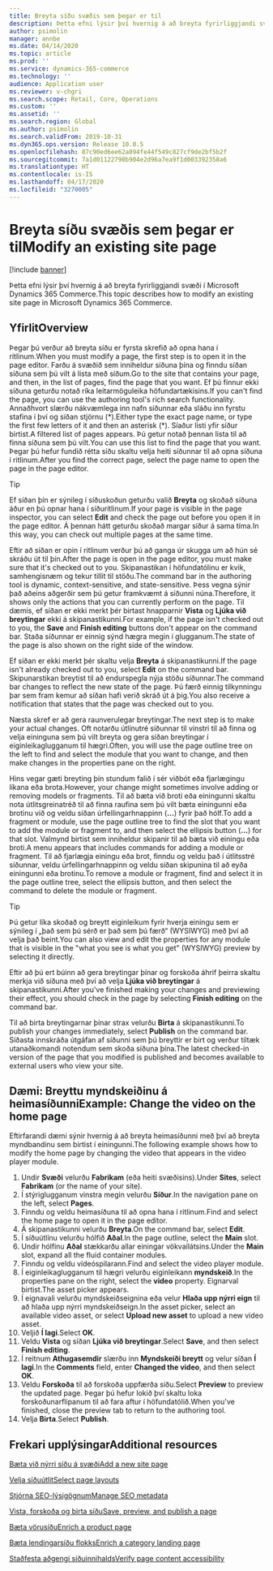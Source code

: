 ```yaml
---
title: Breyta síðu svæðis sem þegar er til
description: Þetta efni lýsir því hvernig á að breyta fyrirliggjandi svæði í Microsoft Dynamics 365 Commerce.
author: psimolin
manager: annbe
ms.date: 04/14/2020
ms.topic: article
ms.prod: ''
ms.service: dynamics-365-commerce
ms.technology: ''
audience: Application user
ms.reviewer: v-chgri
ms.search.scope: Retail, Core, Operations
ms.custom: ''
ms.assetid: ''
ms.search.region: Global
ms.author: psimolin
ms.search.validFrom: 2019-10-31
ms.dyn365.ops.version: Release 10.0.5
ms.openlocfilehash: 87c90ed6ee62a094fe44f549c827cf9de2bf5b2f
ms.sourcegitcommit: 7a1d01122790b904e2d96a7ea9f1d003392358a6
ms.translationtype: HT
ms.contentlocale: is-IS
ms.lasthandoff: 04/17/2020
ms.locfileid: "3270005"
---
```

# <a name="modify-an-existing-site-page"></a><span data-ttu-id="ab0f2-103">Breyta síðu svæðis sem þegar er til</span><span class="sxs-lookup"><span data-stu-id="ab0f2-103">Modify an existing site page</span></span>


[!include [banner](includes/banner.md)]

<span data-ttu-id="ab0f2-104">Þetta efni lýsir því hvernig á að breyta fyrirliggjandi svæði í Microsoft Dynamics 365 Commerce.</span><span class="sxs-lookup"><span data-stu-id="ab0f2-104">This topic describes how to modify an existing site page in Microsoft Dynamics 365 Commerce.</span></span>

## <a name="overview"></a><span data-ttu-id="ab0f2-105">Yfirlit</span><span class="sxs-lookup"><span data-stu-id="ab0f2-105">Overview</span></span>

<span data-ttu-id="ab0f2-106">Þegar þú verður að breyta síðu er fyrsta skrefið að opna hana í ritlinum.</span><span class="sxs-lookup"><span data-stu-id="ab0f2-106">When you must modify a page, the first step is to open it in the page editor.</span></span> <span data-ttu-id="ab0f2-107">Farðu á svæðið sem inniheldur síðuna þína og finndu síðan síðuna sem þú vilt á lista með síðum.</span><span class="sxs-lookup"><span data-stu-id="ab0f2-107">Go to the site that contains your page, and then, in the list of pages, find the page that you want.</span></span> <span data-ttu-id="ab0f2-108">Ef þú finnur ekki síðuna geturðu notað ríka leitarmöguleika höfundartækisins.</span><span class="sxs-lookup"><span data-stu-id="ab0f2-108">If you can't find the page, you can use the authoring tool's rich search functionality.</span></span> <span data-ttu-id="ab0f2-109">Annaðhvort slærðu nákvæmlega inn nafn síðunnar eða sláðu inn fyrstu stafina í því og síðan stjörnu (\*).</span><span class="sxs-lookup"><span data-stu-id="ab0f2-109">Either type the exact page name, or type the first few letters of it and then an asterisk (\*).</span></span> <span data-ttu-id="ab0f2-110">Síaður listi yfir síður birtist.</span><span class="sxs-lookup"><span data-stu-id="ab0f2-110">A filtered list of pages appears.</span></span> <span data-ttu-id="ab0f2-111">Þú getur notað þennan lista til að finna síðuna sem þú vilt.</span><span class="sxs-lookup"><span data-stu-id="ab0f2-111">You can use this list to find the page that you want.</span></span> <span data-ttu-id="ab0f2-112">Þegar þú hefur fundið rétta síðu skaltu velja heiti síðunnar til að opna síðuna í ritlinum.</span><span class="sxs-lookup"><span data-stu-id="ab0f2-112">After you find the correct page, select the page name to open the page in the page editor.</span></span>

> [!TIP]
> <span data-ttu-id="ab0f2-113">Ef síðan þín er sýnileg í síðuskoðun geturðu valið **Breyta** og skoðað síðuna áður en þú opnar hana í síðuritlinum.</span><span class="sxs-lookup"><span data-stu-id="ab0f2-113">If your page is visible in the page inspector, you can select **Edit** and check the page out before you open it in the page editor.</span></span> <span data-ttu-id="ab0f2-114">Á þennan hátt geturðu skoðað margar síður á sama tíma.</span><span class="sxs-lookup"><span data-stu-id="ab0f2-114">In this way, you can check out multiple pages at the same time.</span></span>

<span data-ttu-id="ab0f2-115">Eftir að síðan er opin í ritlinum verður þú að ganga úr skugga um að hún sé skráðu út til þín.</span><span class="sxs-lookup"><span data-stu-id="ab0f2-115">After the page is open in the page editor, you must make sure that it's checked out to you.</span></span> <span data-ttu-id="ab0f2-116">Skipanastikan í höfundatólinu er kvik, samhengisnæm og tekur tillit til stöðu.</span><span class="sxs-lookup"><span data-stu-id="ab0f2-116">The command bar in the authoring tool is dynamic, context-sensitive, and state-sensitive.</span></span> <span data-ttu-id="ab0f2-117">Þess vegna sýnir það aðeins aðgerðir sem þú getur framkvæmt á síðunni núna.</span><span class="sxs-lookup"><span data-stu-id="ab0f2-117">Therefore, it shows only the actions that you can currently perform on the page.</span></span> <span data-ttu-id="ab0f2-118">Til dæmis, ef síðan er ekki merkt þér birtast hnapparnir **Vista** og **Ljúka við breytingar** ekki á skipanastikunni.</span><span class="sxs-lookup"><span data-stu-id="ab0f2-118">For example, if the page isn't checked out to you, the **Save** and **Finish editing** buttons don't appear on the command bar.</span></span> <span data-ttu-id="ab0f2-119">Staða síðunnar er einnig sýnd hægra megin í glugganum.</span><span class="sxs-lookup"><span data-stu-id="ab0f2-119">The state of the page is also shown on the right side of the window.</span></span>

<span data-ttu-id="ab0f2-120">Ef síðan er ekki merkt þér skaltu velja **Breyta** á skipanastikunni.</span><span class="sxs-lookup"><span data-stu-id="ab0f2-120">If the page isn't already checked out to you, select **Edit** on the command bar.</span></span> <span data-ttu-id="ab0f2-121">Skipunarstikan breytist til að endurspegla nýja stöðu síðunnar.</span><span class="sxs-lookup"><span data-stu-id="ab0f2-121">The command bar changes to reflect the new state of the page.</span></span> <span data-ttu-id="ab0f2-122">Þú færð einnig tilkynningu þar sem fram kemur að síðan hafi verið skráð út á þig.</span><span class="sxs-lookup"><span data-stu-id="ab0f2-122">You also receive a notification that states that the page was checked out to you.</span></span>

<span data-ttu-id="ab0f2-123">Næsta skref er að gera raunverulegar breytingar.</span><span class="sxs-lookup"><span data-stu-id="ab0f2-123">The next step is to make your actual changes.</span></span> <span data-ttu-id="ab0f2-124">Oft notarðu útlínutré síðunnar til vinstri til að finna og velja eininguna sem þú vilt breyta og gera síðan breytingar í eiginleikaglugganum til hægri.</span><span class="sxs-lookup"><span data-stu-id="ab0f2-124">Often, you will use the page outline tree on the left to find and select the module that you want to change, and then make changes in the properties pane on the right.</span></span> 

<span data-ttu-id="ab0f2-125">Hins vegar gæti breyting þín stundum falið í sér viðbót eða fjarlægingu líkana eða brota.</span><span class="sxs-lookup"><span data-stu-id="ab0f2-125">However, your change might sometimes involve adding or removing models or fragments.</span></span> <span data-ttu-id="ab0f2-126">Til að bæta við broti eða einingunni skaltu nota útlitsgreinatréð til að finna raufina sem þú vilt bæta einingunni eða brotinu við og veldu síðan úrfellingarhnappinn (**...**) fyrir það hólf.</span><span class="sxs-lookup"><span data-stu-id="ab0f2-126">To add a fragment or module, use the page outline tree to find the slot that you want to add the module or fragment to, and then select the ellipsis button (**...**) for that slot.</span></span> <span data-ttu-id="ab0f2-127">Valmynd birtist sem inniheldur skipanir til að bæta við einingu eða broti.</span><span class="sxs-lookup"><span data-stu-id="ab0f2-127">A menu appears that includes commands for adding a module or fragment.</span></span> <span data-ttu-id="ab0f2-128">Til að fjarlægja einingu eða brot, finndu og veldu það í útlitsstré síðunnar, veldu úrfellingarhnappinn og veldu síðan skipunina til að eyða einingunni eða brotinu.</span><span class="sxs-lookup"><span data-stu-id="ab0f2-128">To remove a module or fragment, find and select it in the page outline tree, select the ellipsis button, and then select the command to delete the module or fragment.</span></span>

> [!TIP]
> <span data-ttu-id="ab0f2-129">Þú getur líka skoðað og breytt eiginleikum fyrir hverja einingu sem er sýnileg í „það sem þú sérð er það sem þú færð“ (WYSIWYG) með því að velja það beint.</span><span class="sxs-lookup"><span data-stu-id="ab0f2-129">You can also view and edit the properties for any module that is visible in the "what you see is what you get" (WYSIWYG) preview by selecting it directly.</span></span>

<span data-ttu-id="ab0f2-130">Eftir að þú ert búinn að gera breytingar þínar og forskoða áhrif þeirra skaltu merkja við síðuna með því að velja **Ljúka við breytingar** á skipanastikunni.</span><span class="sxs-lookup"><span data-stu-id="ab0f2-130">After you've finished making your changes and previewing their effect, you should check in the page by selecting **Finish editing** on the command bar.</span></span> 

<span data-ttu-id="ab0f2-131">Til að birta breytingarnar þínar strax velurðu **Birta** á skipanastikunni.</span><span class="sxs-lookup"><span data-stu-id="ab0f2-131">To publish your changes immediately, select **Publish** on the command bar.</span></span> <span data-ttu-id="ab0f2-132">Síðasta innskráða útgáfan af síðunni sem þú breyttir er birt og verður tiltæk utanaðkomandi notendum sem skoða síðuna þína.</span><span class="sxs-lookup"><span data-stu-id="ab0f2-132">The latest checked-in version of the page that you modified is published and becomes available to external users who view your site.</span></span> 

## <a name="example-change-the-video-on-the-home-page"></a><span data-ttu-id="ab0f2-133">Dæmi: Breyttu myndskeiðinu á heimasíðunni</span><span class="sxs-lookup"><span data-stu-id="ab0f2-133">Example: Change the video on the home page</span></span>

<span data-ttu-id="ab0f2-134">Eftirfarandi dæmi sýnir hvernig á að breyta heimasíðunni með því að breyta myndbandinu sem birtist í einingunni.</span><span class="sxs-lookup"><span data-stu-id="ab0f2-134">The following example shows how to modify the home page by changing the video that appears in the video player module.</span></span>

1. <span data-ttu-id="ab0f2-135">Undir **Svæði** velurðu **Fabrikam** (eða heiti svæðisins).</span><span class="sxs-lookup"><span data-stu-id="ab0f2-135">Under **Sites**, select **Fabrikam** (or the name of your site).</span></span>
1. <span data-ttu-id="ab0f2-136">Í stýriglugganum vinstra megin velurðu **Síður**.</span><span class="sxs-lookup"><span data-stu-id="ab0f2-136">In the navigation pane on the left, select **Pages**.</span></span>
1. <span data-ttu-id="ab0f2-137">Finndu og veldu heimasíðuna til að opna hana í ritlinum.</span><span class="sxs-lookup"><span data-stu-id="ab0f2-137">Find and select the home page to open it in the page editor.</span></span>
1. <span data-ttu-id="ab0f2-138">Á skipanastikunni velurðu **Breyta**.</span><span class="sxs-lookup"><span data-stu-id="ab0f2-138">On the command bar, select **Edit**.</span></span>
1. <span data-ttu-id="ab0f2-139">Í síðuútlínu velurðu hólfið **Aðal**.</span><span class="sxs-lookup"><span data-stu-id="ab0f2-139">In the page outline, select the **Main** slot.</span></span>
1. <span data-ttu-id="ab0f2-140">Undir hólfinu **Aðal** stækkarðu allar einingar vökvaílátsins.</span><span class="sxs-lookup"><span data-stu-id="ab0f2-140">Under the **Main** slot, expand all the fluid container modules.</span></span>
1. <span data-ttu-id="ab0f2-141">Finndu og veldu vídeóspilarann.</span><span class="sxs-lookup"><span data-stu-id="ab0f2-141">Find and select the video player module.</span></span>
1. <span data-ttu-id="ab0f2-142">Í eiginleikaglugganum til hægri velurðu eiginleikann **myndskeið**.</span><span class="sxs-lookup"><span data-stu-id="ab0f2-142">In the properties pane on the right, select the **video** property.</span></span> <span data-ttu-id="ab0f2-143">Eignarval birtist.</span><span class="sxs-lookup"><span data-stu-id="ab0f2-143">The asset picker appears.</span></span>
1. <span data-ttu-id="ab0f2-144">Í eignavali velurðu myndskeiðseignina eða velur **Hlaða upp nýrri eign** til að hlaða upp nýrri myndskeiðseign.</span><span class="sxs-lookup"><span data-stu-id="ab0f2-144">In the asset picker, select an available video asset, or select **Upload new asset** to upload a new video asset.</span></span>
1. <span data-ttu-id="ab0f2-145">Veljið **Í lagi**.</span><span class="sxs-lookup"><span data-stu-id="ab0f2-145">Select **OK**.</span></span>
1. <span data-ttu-id="ab0f2-146">Veldu **Vista** og síðan **Ljúka við breytingar**.</span><span class="sxs-lookup"><span data-stu-id="ab0f2-146">Select **Save**, and then select **Finish editing**.</span></span>
1. <span data-ttu-id="ab0f2-147">Í reitnum **Athugasemdir** slærðu inn **Myndskeiði breytt** og velur síðan **Í lagi**.</span><span class="sxs-lookup"><span data-stu-id="ab0f2-147">In the **Comments** field, enter **Changed the video**, and then select **OK**.</span></span>
1. <span data-ttu-id="ab0f2-148">Veldu **Forskoða** til að forskoða uppfærða síðu.</span><span class="sxs-lookup"><span data-stu-id="ab0f2-148">Select **Preview** to preview the updated page.</span></span> <span data-ttu-id="ab0f2-149">Þegar þú hefur lokið því skaltu loka forskoðunarflipanum til að fara aftur í höfundatólið.</span><span class="sxs-lookup"><span data-stu-id="ab0f2-149">When you've finished, close the preview tab to return to the authoring tool.</span></span>
1. <span data-ttu-id="ab0f2-150">Velja **Birta**.</span><span class="sxs-lookup"><span data-stu-id="ab0f2-150">Select **Publish**.</span></span>

## <a name="additional-resources"></a><span data-ttu-id="ab0f2-151">Frekari upplýsingar</span><span class="sxs-lookup"><span data-stu-id="ab0f2-151">Additional resources</span></span>

[<span data-ttu-id="ab0f2-152">Bæta við nýrri síðu á svæði</span><span class="sxs-lookup"><span data-stu-id="ab0f2-152">Add a new site page</span></span>](add-new-page.md)

[<span data-ttu-id="ab0f2-153">Velja síðuútlit</span><span class="sxs-lookup"><span data-stu-id="ab0f2-153">Select page layouts</span></span>](select-page-layouts.md)

[<span data-ttu-id="ab0f2-154">Stjórna SEO-lýsigögnum</span><span class="sxs-lookup"><span data-stu-id="ab0f2-154">Manage SEO metadata</span></span>](manage-seo-metadata.md)

[<span data-ttu-id="ab0f2-155">Vista, forskoða og birta síðu</span><span class="sxs-lookup"><span data-stu-id="ab0f2-155">Save, preview, and publish a page</span></span>](save-preview-publish-page.md)

[<span data-ttu-id="ab0f2-156">Bæta vörusíðu</span><span class="sxs-lookup"><span data-stu-id="ab0f2-156">Enrich a product page</span></span>](enrich-product-page.md)

[<span data-ttu-id="ab0f2-157">Bæta lendingarsíðu flokks</span><span class="sxs-lookup"><span data-stu-id="ab0f2-157">Enrich a category landing page</span></span>](enrich-category-page.md)

[<span data-ttu-id="ab0f2-158">Staðfesta aðgengi síðuinnihalds</span><span class="sxs-lookup"><span data-stu-id="ab0f2-158">Verify page content accessibility</span></span>](verify-accessibility.md)
